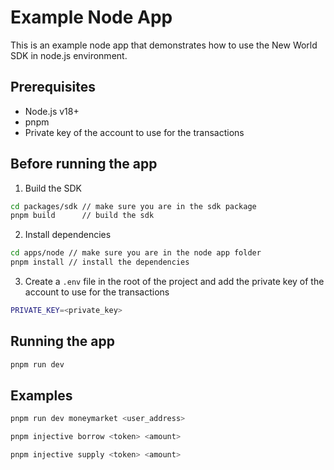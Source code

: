 # Example Node App

This is an example node app that demonstrates how to use the New World SDK in node.js environment.

## Prerequisites

- Node.js v18+
- pnpm
- Private key of the account to use for the transactions

## Before running the app

1. Build the SDK

```bash
cd packages/sdk // make sure you are in the sdk package
pnpm build      // build the sdk
```

2. Install dependencies

```bash
cd apps/node // make sure you are in the node app folder
pnpm install // install the dependencies
```

3. Create a `.env` file in the root of the project and add the private key of the account to use for the transactions

```bash
PRIVATE_KEY=<private_key>
```

## Running the app

```bash
pnpm run dev
```

## Examples

```bash
pnpm run dev moneymarket <user_address>
```

```bash
pnpm injective borrow <token> <amount>
```

```bash
pnpm injective supply <token> <amount>
```


